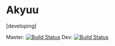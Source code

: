 # Akyuu
[developing]


Master: [![Build Status](https://travis-ci.org/white57030/Akyuu.svg?branch=master)](https://travis-ci.org/white57030/Akyuu)
Dev: [![Build Status](https://travis-ci.org/white57030/Akyuu.svg?branch=dev)](https://travis-ci.org/white57030/Akyuu)
